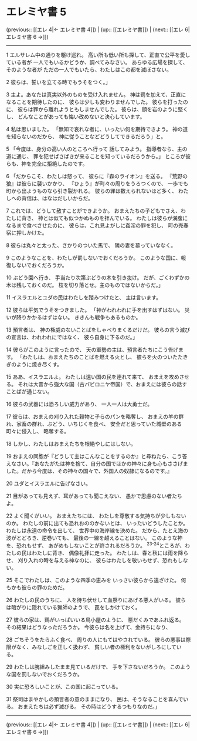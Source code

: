 # エレミヤ書 5

(previous:: [[エレ 4|← エレミヤ書 4]]) | (up:: [[エレミヤ書]]) | (next:: [[エレ 6|エレミヤ書 6 →]])

***


1 エルサレム中の通りを駆け巡れ。 高い所も低い所も探して、正直で公平を愛している者が 一人でもいるかどうか、調べてみなさい。 あらゆる広場を探して、そのような者が ただの一人でもいたら、わたしはこの都を滅ぼさない。 

2 彼らは、誓いを立てる時でもうそをつく。」 

3 主よ。あなたは真実以外のものを受け入れません。 神は罰を加えて、正直になることを期待したのに、 彼らは少しも変わりませんでした。 彼らを打ったのに、 彼らは罪から離れようともしませんでした。 彼らは、顔を岩のように堅くし、 どんなことがあっても悔い改めないと決心しています。 

4 私は思いました。 「無知で哀れな者に、いったい何を期待できよう。 神の道を知らないのだから、 神に従うことなどどうしてできるだろう」と。 

5 「今度は、身分の高い人のところへ行って 話してみよう。 指導者なら、主の道に通じ、 罪を犯せばさばきが来ることを知っているだろうから。」 ところが彼らも、神を完全に拒絶したのです。 

6 「だからこそ、わたしは怒って、 彼らに『森のライオン』を送る。 『荒野の狼』は彼らに襲いかかり、 『ひょう』が町々の周りをうろつくので、 一歩でも町から出ようものなら引き裂かれる。 彼らの罪は数えられないほど多く、 わたしへの背信は、はなはだしいからだ。 

7 これでは、どうして赦すことができようか。 おまえたちの子どもでさえ、わたしに背き、 神とは似ても似つかぬものを拝んでいる。 わたしは彼らが満腹になるまで食べさせたのに、 彼らは、これ見よがしに姦淫の罪を犯し、 町の売春宿に押しかけた。 

8 彼らは丸々と太った、さかりのついた馬で、 隣の妻を慕っていななく。 

9 このようなことを、わたしが罰しないでおくだろうか。 このような国に、報復しないでおくだろうか。 

10 ぶどう園へ行き、 手当たり次第ぶどうの木を引き抜け。 だが、ごくわずかの木は残しておくのだ。 枝を切り落とせ。主のものではないからだ。」 

11 イスラエルとユダの民はわたしを踏みつけたと、 主は言います。 

12 彼らは平気でうそをつきました。 「神がわれわれに手を出すはずはない。 災いが降りかかるはずはない。 ききんも戦争もあるものか。 

13 預言者は、 神の権威のないことばをしゃべりまくるだけだ。 彼らの言う滅びの宣言は、われわれにではなく、 彼ら自身に下るのだ。」 

14 彼らがこのように言ったので、 天の軍勢の主は、預言者たちにこう告げます。 「わたしは、おまえたちのことばを燃える火とし、 彼らを火のついたたきぎのように焼き尽くす。 

15 ああ、イスラエルよ。 わたしは遠い国の民を連れて来て、 おまえを攻めさせる。 それは大昔から強大な国（古バビロニヤ帝国）で、おまえには彼らの話すことばが通じない。 

16 彼らの武器には恐ろしい威力があり、 一人一人は大勇士だ。 

17 彼らは、おまえの刈り入れた穀物と子らのパンを略奪し、 おまえの羊の群れ、家畜の群れ、ぶどう、いちじくを食べ、 安全だと思っていた城壁のある町々に侵入し、 略奪する。 

18 しかし、わたしはおまえたちを根絶やしにはしない。 

19 おまえの同胞が『どうして主はこんなことをするのか』と尋ねたら、こう答えなさい。『あなたがたは神を捨て、自分の国でほかの神々に身も心もささげました。だから今度は、その神々の国々で、外国人の奴隷になるのです。』 

20 ユダとイスラエルに告げなさい。 

21 目があっても見えず、耳があっても聞こえない、 愚かで思慮のない者たちよ。 

22 よく聞くがいい。 おまえたちには、 わたしを尊敬する気持ちが少しもないのか。 わたしの前に出ても恐れおののかないとは、 いったいどうしたことか。 わたしは永遠の命令を出して、 世界中の海岸線を決めた。 だから、たとえ海の波がとどろき、逆巻いても、 最後の一線を越えることはない。 このような神を、恐れもせず、 あがめもしないことが許されるだろうか。 <sup class="versenum">23-24</sup>ところが、わたしの民はわたしに背き、 偶像礼拝に走った。 わたしは、春と秋には雨を降らせ、 刈り入れの時を与える神なのに、 彼らはわたしを敬いもせず、恐れもしない。 

25 そこでわたしは、このような四季の恵みを いっさい彼らから遠ざけた。 何もかも彼らの罪のためだ。 

26 わたしの民のうちに、 人を待ち伏せして血祭りにあげる悪人がいる。 彼らは暗がりに隠れている猟師のようで、 罠をしかけておく。 

27 彼らの家は、鶏がいっぱいいる鳥小屋のように、 悪だくみであふれ返る。 その結果はどうなっただろうか。 今彼らは名を上げて、金持ちになり、 

28 ごちそうをたらふく食べ、 周りの人にもてはやされている。 彼らの悪事は際限がなく、みなしごを正しく扱わず、 貧しい者の権利をないがしろにしている。 

29 わたしは腕組みしたまま見ているだけで、 手を下さないだろうか。 このような国を罰しないでおくだろうか。 

30 実に恐ろしいことが、この国に起こっている。 

31 祭司はまやかしの預言者の意のままになり、 民は、そうなることを喜んでいる。 おまえたちは必ず滅びる。 その時はどうするつもりなのだ。」

***

(previous:: [[エレ 4|← エレミヤ書 4]]) | (up:: [[エレミヤ書]]) | (next:: [[エレ 6|エレミヤ書 6 →]])
